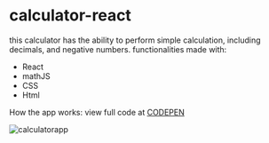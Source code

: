 # calculator-react
this calculator has the ability to perform simple calculation, including decimals, and negative numbers.
functionalities made with:
  - React
  - mathJS
  - CSS
  - Html

How the app works:
view full code at [CODEPEN](https://codepen.io/opalkm/pen/PoGwmWa)

![calculatorapp](https://user-images.githubusercontent.com/26353108/104222534-4a174a80-53f7-11eb-88e8-524f23766dea.gif)
